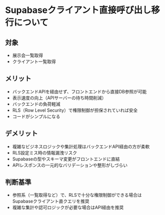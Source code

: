 # Supabaseクライアント直接呼び出し移行について

## 対象
- 展示会一覧取得
- クライアント一覧取得

## メリット
- バックエンドAPIを経由せず、フロントエンドから直接DB参照が可能
- 表示速度の向上（APIサーバーの待ち時間削減）
- バックエンドの負荷軽減
- RLS（Row Level Security）で権限制御が担保されていれば安全
- コードがシンプルになる

## デメリット
- 複雑なビジネスロジックや集計処理はバックエンドAPI経由の方が柔軟
- RLS設定ミス時の情報漏洩リスク
- Supabaseの型やスキーマ変更がフロントエンドに直結
- APIレスポンスの一元的なバリデーションや整形がしづらい

## 判断基準
- 参照系（一覧取得など）で、RLSで十分な権限制御ができる場合はSupabaseクライアント直クエリを推奨
- 複雑な集計や認可ロジックが必要な場合はAPI経由を推奨